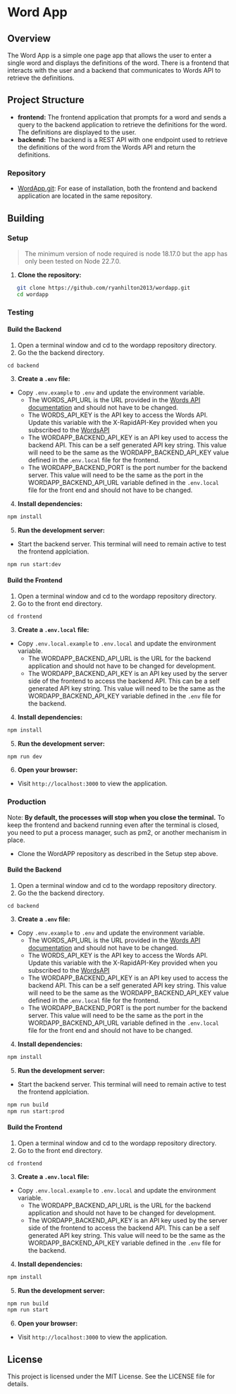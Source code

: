 # Word App
## Overview
The Word App is a simple one page app that allows the user to enter a single word and displays the definitions of the word.  There is a frontend that interacts with the user and a backend that  communicates to Words API to retrieve the definitions.
## Project Structure
- **frontend:** The frontend application that prompts for a word and sends a query to the backend application to retrieve the definitions for the word.  The definitions are displayed to the user. 
- **backend:** The backend is a REST API with one endpoint used to retrieve the definitions of the word from the Words API and return the definitions.  
### Repository
- [WordApp.git](https://github.com/ryanhilton2013/wordapp): For ease of installation, both the frontend and backend application are located in the same repository.  
## Building 
### Setup
>The minimum version of node required is node 18.17.0 but the app has only been tested on Node 22.7.0.

1. **Clone the repository:**
```bash
   git clone https://github.com/ryanhilton2013/wordapp.git
   cd wordapp
```
### Testing
#### Build the Backend
1. Open a terminal window and cd to the wordapp repository directory.
2. Go the the backend directory.
```
cd backend
```
3. **Create a `.env` file:**    
- Copy `.env.example` to `.env` and update the environment variable.
	- The WORDS_API_URL is the URL provided in the [Words API documentation](https://www.wordsapi.com/docs/) and should not have to be changed.
	- The WORDS_API_KEY is the API key to access the Words API.  Update this variable with the X-RapidAPI-Key  provided when you subscribed to the [WordsAPI](https://rapidapi.com/dpventures/api/wordsapi/playground/54b863d2e4b0417be3482942)
	- The WORDAPP_BACKEND_API_KEY is an API key used  to access the backend API.  This can be  a self generated API key string.  This value will need to be the same as the WORDAPP_BACKEND_API_KEY value defined in the  .`env.local` file for the frontend.
	- The WORDAPP_BACKEND_PORT is the port number for the backend server.  This value will need to be the same  as the port in the WORDAPP_BACKEND_API_URL variable defined in the `.env.local` file for the front end and should not have to be changed.
4. **Install dependencies:**
```bash
npm install
```
5. **Run the development server:**
- Start the backend server.  This terminal will need to remain active to test the frontend applciation.
```bash
npm run start:dev
```
#### Build the Frontend
1. Open a terminal window and cd to the wordapp repository directory.
2. Go to the front end directory.  
```
cd frontend
```
3. **Create a `.env.local` file:**    
- Copy `.env.local.example` to `.env.local` and update the environment variable.
	- The WORDAPP_BACKEND_API_URL is the URL for the backend application and should not have to be changed for development.  
	- The WORDAPP_BACKEND_API_KEY is an API key used by the server side of the frontend to access the backend API. This can be  a self generated API key string.   This value will need to be the same as the WORDAPP_BACKEND_API_KEY variable defined in the `.env` file for the backend.
4. **Install dependencies:**
```bash
npm install
```
5. **Run the development server:**
```bash
npm run dev
```
6. **Open your browser:**
- Visit `http://localhost:3000` to view the application.
### Production 
Note: **By default, the processes will stop when you close the terminal.** To keep the frontend and backend running even after the terminal is closed, you need to put a process manager, such as pm2,  or another mechanism in place.  

- Clone the WordAPP repository as described in the Setup step above.
#### Build the Backend
1. Open a terminal window and cd to the wordapp repository directory.
2. Go the the backend directory.
```
cd backend
```
3. **Create a `.env` file:**    
- Copy `.env.example` to `.env` and update the environment variable.
	- The WORDS_API_URL is the URL provided in the [Words API documentation](https://www.wordsapi.com/docs/) and should not have to be changed.
	- The WORDS_API_KEY is the API key to access the Words API.  Update this variable with the X-RapidAPI-Key  provided when you subscribed to the [WordsAPI](https://rapidapi.com/dpventures/api/wordsapi/playground/54b863d2e4b0417be3482942)
	- The WORDAPP_BACKEND_API_KEY is an API key used  to access the backend API.  This can be  a self generated API key string.  This value will need to be the same as the WORDAPP_BACKEND_API_KEY value defined in the  .`env.local` file for the frontend.
	- The WORDAPP_BACKEND_PORT is the port number for the backend server.  This value will need to be the same  as the port in the WORDAPP_BACKEND_API_URL variable defined in the `.env.local` file for the front end and should not have to be changed.
4. **Install dependencies:**
```bash
npm install
```
5. **Run the development server:**
- Start the backend server.  This terminal will need to remain active to test the frontend applciation.
```bash
npm run build
npm run start:prod
```
#### Build the Frontend
1. Open a terminal window and cd to the wordapp repository directory.
2. Go to the front end directory.  
```
cd frontend
```
3. **Create a `.env.local` file:**    
- Copy `.env.local.example` to `.env.local` and update the environment variable.
	- The WORDAPP_BACKEND_API_URL is the URL for the backend application and should not have to be changed for development.  
	- The WORDAPP_BACKEND_API_KEY is an API key used by the server side of the frontend to access the backend API. This can be  a self generated API key string.   This value will need to be the same as the WORDAPP_BACKEND_API_KEY variable defined in the `.env` file for the backend.
4. **Install dependencies:**
```bash
npm install
```
5. **Run the development server:**
```bash
npm run build
npm run start
```
6. **Open your browser:**
- Visit `http://localhost:3000` to view the application.
## License
This project is licensed under the MIT License. See the LICENSE file for details.
